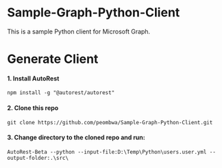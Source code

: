 # Sample-Graph-Python-Client
This is a sample Python client for Microsoft Graph. 

# Generate Client
#### 1. Install AutoRest
    npm install -g "@autorest/autorest"
#### 2. Clone this repo
    git clone https://github.com/peombwa/Sample-Graph-Python-Client.git
#### 3. Change directory to the cloned repo and run:
    AutoRest-Beta --python --input-file:D:\Temp\Python\users.user.yml --output-folder:.\src\
